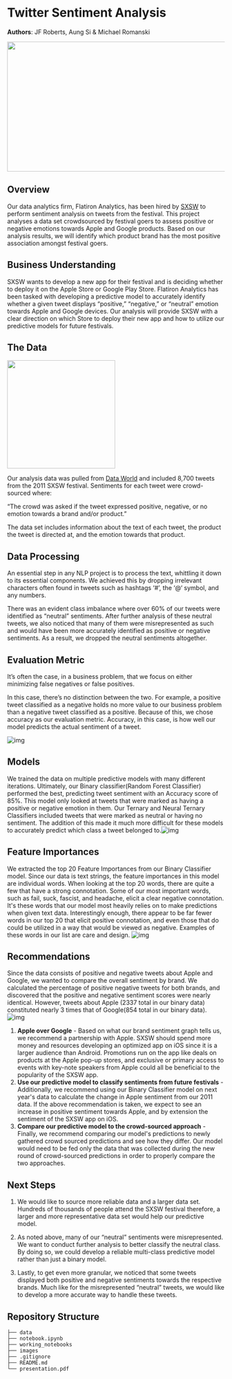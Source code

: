 # Twitter Sentiment Analysis

**Authors**: JF Roberts, Aung Si & Michael Romanski

<p align="center">
  <img width="800" height="300" src="images/sxsw1.jpg">
</p>

## Overview

Our data analytics firm, Flatiron Analytics, has been hired by [SXSW](https://www.sxsw.com/) to perform sentiment analysis on tweets from the festival. This project analyses a data set crowdsourced by festival goers to assess positive or negative emotions towards Apple and Google products. Based on our analysis results, we will identify which product brand has the most positive association amongst festival goers.

## Business Understanding

SXSW wants to develop a new app for their festival and is deciding whether to deploy it on the Apple Store or Google Play Store. Flatiron Analytics has been tasked with developing a predictive model to accurately identify whether a given tweet displays “positive,” “negative,” or “neutral” emotion towards Apple and Google devices. Our analysis will provide SXSW with a clear direction on which Store to deploy their new app and how to utilize our predictive models for future festivals.
 

## The Data

<p align="left">
  <img width="250" height="250" src="images/twitter_logo.png">
</p>

Our analysis data was pulled from [Data World](https://data.world/crowdflower/brands-and-product-emotions) and included 8,700 tweets from the 2011 SXSW festival. Sentiments for each tweet were crowd-sourced where:

“The crowd was asked if the tweet expressed positive, negative, or no emotion towards a brand and/or product.”

The data set includes information about the text of each tweet, the product the tweet is directed at, and the emotion towards that product.


## Data Processing

An essential step in any NLP project is to process the text, whittling it down to its essential components. We achieved this by dropping irrelevant characters often found in tweets such as hashtags ‘#’, the ‘@‘ symbol, and any numbers. 

There was an evident class imbalance where over 60% of our tweets were identified as “neutral” sentiments. After further analysis of these neutral tweets, we also noticed that many of them were misrepresented as such and would have been more accurately identified as positive or negative sentiments. As a result, we dropped the neutral sentiments altogether.

## Evaluation Metric

It’s often the case, in a business problem, that we focus on either minimizing false negatives or false positives. 

In this case, there’s no distinction between the two. For example, a positive tweet classified as a negative holds no more value to our business problem than a negative tweet classified as a positive. Because of this, we chose accuracy as our evaluation metric. Accuracy, in this case, is how well our model predicts the actual sentiment of a tweet.

![img](images/evaluation_metric.png)

## Models
We trained the data on multiple predictive models with many different iterations. Ultimately, our Binary classifier(Random Forest Classifier) performed the best, predicting tweet sentiment with an Accuracy score of 85%. This model only looked at tweets that were marked as having a positive or negative emotion in them. Our Ternary and Neural Ternary Classifiers included tweets that were marked as neutral or having no sentiment. The addition of this made it much more difficult for these models to accurately predict which class a tweet belonged to.![img](images/models.png)

## Feature Importances
We extracted the top 20 Feature Importances from our Binary Classifier model. Since our data is text strings, the feature importances in this model are individual words. When looking at the top 20 words, there are quite a few that have a  strong connotation. Some of our most important words, such as fail, suck, fascist, and headache, elicit a clear negative connotation. It's these words that our model most heavily relies on to make predictions when given text data. Interestingly enough, there appear to be far fewer words in our top 20 that elicit positive connotation, and even those that do could be utilized in a way that would be viewed as negative. Examples of these words in our list are care and design. ![img](images/)

## Recommendations 
Since the data consists of positive and negative tweets about Apple and Google, we wanted to compare the overall sentiment by brand. We calculated the percentage of positive negative tweets for both brands, and discovered that the positive and negative sentiment scores were nearly identical. However, tweets about Apple (2337 total in our binary data) constituted nearly 3 times that of Google(854 total in our binary data). 
![img](images/apple_google.png)

1. **Apple over Google** - 
Based on what our brand sentiment graph tells us, we recommend a partnership with Apple. SXSW should spend more money and resources developing an optimized app on iOS since it is a larger audience than Android. Promotions run on the app like deals on products at the Apple pop-up stores, and exclusive or primary access to events with key-note speakers from Apple could all be beneficial to the popularity of the SXSW app.
2. **Use our predictive model to classify sentiments from future festivals** - 
Additionally, we recommend using our Binary Classifier model on next year's data to calculate the change in Apple sentiment from our 2011 data. If the above recommendation is taken, we expect to see an increase in positive sentiment towards Apple, and by extension the sentiment of the SXSW app on iOS.
3. **Compare our predictive model to the crowd-sourced approach** - 
Finally, we recommend comparing our model's predictions to newly gathered crowd sourced predictions and see how they differ. Our model would need to be fed only the data that was collected during the new round of crowd-sourced predictions in order to properly compare the two approaches.

## Next Steps

1. We would like to source more reliable data and a larger data set. Hundreds of thousands of people attend the SXSW festival therefore, a larger and more representative data set would help our predictive model.

2. As noted above, many of our “neutral” sentiments were misrepresented. We want to conduct further analysis to better classify the neutral class. By doing so, we could develop a reliable multi-class predictive model rather than just a binary model.

3. Lastly, to get even more granular, we noticed that some tweets displayed both positive and negative sentiments towards the respective brands. Much like for the misrepresented “neutral” tweets, we would like to develop a more accurate way to handle these tweets.

## Repository Structure

```
├── data
├── notebook.ipynb
├── working_notebooks
├── images
├── .gitignore
├── README.md
└── presentation.pdf
```
